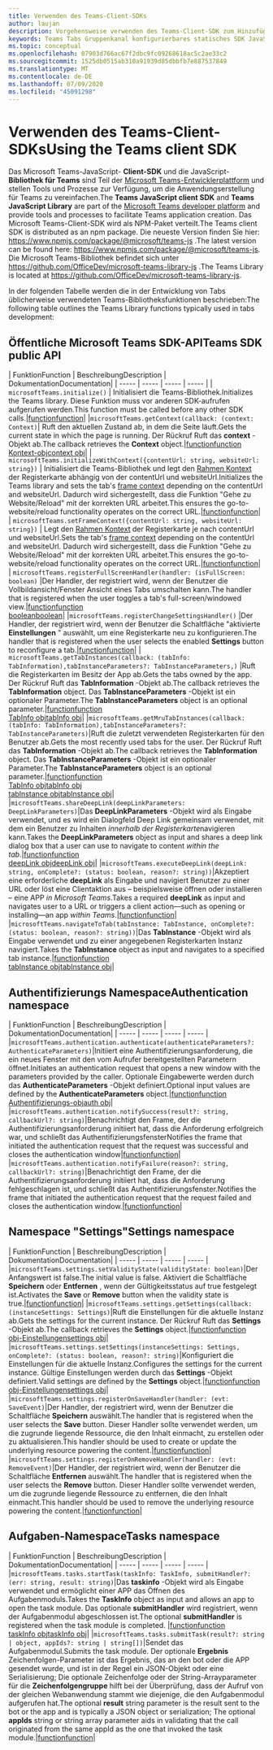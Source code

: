 ```yaml
---
title: Verwenden des Teams-Client-SDKs
author: laujan
description: Vorgehensweise verwenden des Teams-Client-SDK zum Hinzufügen von Teams-fähigen Funktionen zu Ihren benutzerdefinierten Registerkarten
keywords: Teams Tabs Gruppenkanal konfigurierbares statisches SDK JavaScript Personal
ms.topic: conceptual
ms.openlocfilehash: 07903d766ac67f2dbc9fc09268618ac5c2ae33c2
ms.sourcegitcommit: 1525db0515ab310a91939d85dbbfb7e887537849
ms.translationtype: MT
ms.contentlocale: de-DE
ms.lasthandoff: 07/09/2020
ms.locfileid: "45091298"
---
```

# <a name="using-the-teams-client-sdk"></a><span data-ttu-id="a0e30-104">Verwenden des Teams-Client-SDKs</span><span class="sxs-lookup"><span data-stu-id="a0e30-104">Using the Teams client SDK</span></span>

<span data-ttu-id="a0e30-105">Das Microsoft Teams-JavaScript- **Client-SDK** und die JavaScript- **Bibliothek für Teams** sind Teil der [Microsoft Teams-Entwicklerplattform](/microsoftteams/platform/) und stellen Tools und Prozesse zur Verfügung, um die Anwendungserstellung für Teams zu vereinfachen.</span><span class="sxs-lookup"><span data-stu-id="a0e30-105">The **Teams JavaScript client SDK**  and **Teams JavaScript Library** are part of the [Microsoft Teams developer platform](/microsoftteams/platform/) and provide tools and processes to facilitate Teams application creation.</span></span> <span data-ttu-id="a0e30-106">Das Microsoft Teams-Client-SDK wird als NPM-Paket verteilt.</span><span class="sxs-lookup"><span data-stu-id="a0e30-106">The Teams client SDK is distributed as an npm package.</span></span> <span data-ttu-id="a0e30-107">Die neueste Version finden Sie hier: <https://www.npmjs.com/package/@microsoft/teams-js> .</span><span class="sxs-lookup"><span data-stu-id="a0e30-107">The latest version can be found here: <https://www.npmjs.com/package/@microsoft/teams-js>.</span></span> <span data-ttu-id="a0e30-108">Die Microsoft Teams-Bibliothek befindet sich unter <https://github.com/OfficeDev/microsoft-teams-library-js> .</span><span class="sxs-lookup"><span data-stu-id="a0e30-108">The Teams Library is located at <https://github.com/OfficeDev/microsoft-teams-library-js>.</span></span>

<span data-ttu-id="a0e30-109">In der folgenden Tabelle werden die in der Entwicklung von Tabs üblicherweise verwendeten Teams-Bibliotheksfunktionen beschrieben:</span><span class="sxs-lookup"><span data-stu-id="a0e30-109">The following table outlines the Teams Library functions typically used in tabs development:</span></span>

## <a name="teams-sdk-public-api"></a><span data-ttu-id="a0e30-110">Öffentliche Microsoft Teams SDK-API</span><span class="sxs-lookup"><span data-stu-id="a0e30-110">Teams SDK public API</span></span> 

| <span data-ttu-id="a0e30-111">Funktion</span><span class="sxs-lookup"><span data-stu-id="a0e30-111">Function</span></span>  | <span data-ttu-id="a0e30-112">Beschreibung</span><span class="sxs-lookup"><span data-stu-id="a0e30-112">Description</span></span>          | <span data-ttu-id="a0e30-113">Dokumentation</span><span class="sxs-lookup"><span data-stu-id="a0e30-113">Documentation</span></span>|
| -----     | -----     | -----    | -----        |
| `microsoftTeams.initialize()` | <span data-ttu-id="a0e30-114">Initialisiert die Teams-Bibliothek.</span><span class="sxs-lookup"><span data-stu-id="a0e30-114">Initializes the Teams library.</span></span> <span data-ttu-id="a0e30-115">Diese Funktion muss vor anderen SDK-aufrufen aufgerufen werden.</span><span class="sxs-lookup"><span data-stu-id="a0e30-115">This function must be called before any other SDK calls.</span></span>|[<span data-ttu-id="a0e30-116">function</span><span class="sxs-lookup"><span data-stu-id="a0e30-116">function</span></span>](/javascript/api/@microsoft/teams-js/microsoftteams?view=msteams-client-js-latest#initialize-any-)|
|`microsoftTeams.getContext(callback: (context: Context)`| <span data-ttu-id="a0e30-117">Ruft den aktuellen Zustand ab, in dem die Seite läuft.</span><span class="sxs-lookup"><span data-stu-id="a0e30-117">Gets the current state in which the page is running.</span></span> <span data-ttu-id="a0e30-118">Der Rückruf Ruft das **context** -Objekt ab.</span><span class="sxs-lookup"><span data-stu-id="a0e30-118">The callback retrieves the **Context** object.</span></span>|[<span data-ttu-id="a0e30-119">function</span><span class="sxs-lookup"><span data-stu-id="a0e30-119">function</span></span>](/javascript/api/@microsoft/teams-js/microsoftteams?view=msteams-client-js-latest#getcontext--context--context-----void-)<br/>[<span data-ttu-id="a0e30-120">Kontext-obj</span><span class="sxs-lookup"><span data-stu-id="a0e30-120">context obj</span></span>](/javascript/api/@microsoft/teams-js/microsoftteams.context?view=msteams-client-js-latest)|
| `microsoftTeams.initializeWithContext({contentUrl: string, websiteUrl: string})` | <span data-ttu-id="a0e30-121">Initialisiert die Teams-Bibliothek und legt den [Rahmen Kontext](/javascript/api/@microsoft/teams-js/microsoftteams.framecontext?view=msteams-client-js-latest) der Registerkarte abhängig von der contentUrl und websiteUrl.</span><span class="sxs-lookup"><span data-stu-id="a0e30-121">Initializes the Teams library and sets the tab's [frame context](/javascript/api/@microsoft/teams-js/microsoftteams.framecontext?view=msteams-client-js-latest) depending on the contentUrl and websiteUrl.</span></span> <span data-ttu-id="a0e30-122">Dadurch wird sichergestellt, dass die Funktion "Gehe zu Website/Reload" mit der korrekten URL arbeitet.</span><span class="sxs-lookup"><span data-stu-id="a0e30-122">This ensures the go-to-website/reload functionality operates on the correct URL.</span></span>|[<span data-ttu-id="a0e30-123">function</span><span class="sxs-lookup"><span data-stu-id="a0e30-123">function</span></span>](/javascript/api/@microsoft/teams-js/microsoftteams?view=msteams-client-js-latest#initializewithframecontext-framecontext--------void--string---)|
| `microsoftTeams.setFrameContext({contentUrl: string, websiteUrl: string})` | <span data-ttu-id="a0e30-124">Legt den [Rahmen Kontext](/javascript/api/@microsoft/teams-js/microsoftteams.framecontext?view=msteams-client-js-latest) der Registerkarte je nach contentUrl und websiteUrl.</span><span class="sxs-lookup"><span data-stu-id="a0e30-124">Sets the tab's [frame context](/javascript/api/@microsoft/teams-js/microsoftteams.framecontext?view=msteams-client-js-latest) depending on the contentUrl and websiteUrl.</span></span> <span data-ttu-id="a0e30-125">Dadurch wird sichergestellt, dass die Funktion "Gehe zu Website/Reload" mit der korrekten URL arbeitet.</span><span class="sxs-lookup"><span data-stu-id="a0e30-125">This ensures the go-to-website/reload functionality operates on the correct URL.</span></span>|[<span data-ttu-id="a0e30-126">function</span><span class="sxs-lookup"><span data-stu-id="a0e30-126">function</span></span>](/javascript/api/@microsoft/teams-js/microsoftteams?view=msteams-client-js-latest#setframecontext-framecontext-)|
| `microsoftTeams.registerFullScreenHandler(handler: (isFullScreen: boolean)` |<span data-ttu-id="a0e30-127">Der Handler, der registriert wird, wenn der Benutzer die Vollbildansicht/Fenster Ansicht eines Tabs umschalten kann.</span><span class="sxs-lookup"><span data-stu-id="a0e30-127">The handler that is registered when the user toggles a tab's full-screen/windowed view.</span></span>|[<span data-ttu-id="a0e30-128">function</span><span class="sxs-lookup"><span data-stu-id="a0e30-128">function</span></span>](/javascript/api/@microsoft/teams-js/microsoftteams?view=msteams-client-js-latest#registerfullscreenhandler--isfullscreen--boolean-----void-)<br/>[<span data-ttu-id="a0e30-129">boolean</span><span class="sxs-lookup"><span data-stu-id="a0e30-129">boolean</span></span>](/javascript/api/@microsoft/teams-js/microsoftteams.context?view=msteams-client-js-latest#isfullscreen)|
|`microsoftTeams.registerChangeSettingsHandler()` |<span data-ttu-id="a0e30-130">Der Handler, der registriert wird, wenn der Benutzer die Schaltfläche "aktivierte **Einstellungen** " auswählt, um eine Registerkarte neu zu konfigurieren.</span><span class="sxs-lookup"><span data-stu-id="a0e30-130">The handler that is registered when the user selects the enabled **Settings** button to reconfigure a tab.</span></span>|[<span data-ttu-id="a0e30-131">function</span><span class="sxs-lookup"><span data-stu-id="a0e30-131">function</span></span>](/javascript/api/@microsoft/teams-js/microsoftteams?view=msteams-client-js-latest#registerchangesettingshandler-------void-)|
| `microsoftTeams.getTabInstances(callback: (tabInfo: TabInformation),tabInstanceParameters?: TabInstanceParameters,)` |<span data-ttu-id="a0e30-132">Ruft die Registerkarten im Besitz der App ab.</span><span class="sxs-lookup"><span data-stu-id="a0e30-132">Gets the tabs owned by the app.</span></span> <span data-ttu-id="a0e30-133">Der Rückruf Ruft das **TabInformation** -Objekt ab.</span><span class="sxs-lookup"><span data-stu-id="a0e30-133">The callback retrieves the **TabInformation** object.</span></span> <span data-ttu-id="a0e30-134">Das **TabInstanceParameters** -Objekt ist ein optionaler Parameter.</span><span class="sxs-lookup"><span data-stu-id="a0e30-134">The **TabInstanceParameters** object is an optional parameter.</span></span>|[<span data-ttu-id="a0e30-135">function</span><span class="sxs-lookup"><span data-stu-id="a0e30-135">function</span></span>](/javascript/api/@microsoft/teams-js/microsoftteams?view=msteams-client-js-latest#gettabinstances--tabinfo--tabinformation-----void--tabinstanceparameters-)<br/>[<span data-ttu-id="a0e30-136">TabInfo obj</span><span class="sxs-lookup"><span data-stu-id="a0e30-136">tabInfo obj</span></span>](/javascript/api/@microsoft/teams-js/microsoftteams.tabinformation?view=msteams-client-js-latest)|
|`microsoftTeams.getMruTabInstances(callback: (tabInfo: TabInformation),tabInstanceParameters?: TabInstanceParameters)`|<span data-ttu-id="a0e30-137">Ruft die zuletzt verwendeten Registerkarten für den Benutzer ab.</span><span class="sxs-lookup"><span data-stu-id="a0e30-137">Gets the most recently used tabs for the user.</span></span> <span data-ttu-id="a0e30-138">Der Rückruf Ruft das **TabInformation** -Objekt ab.</span><span class="sxs-lookup"><span data-stu-id="a0e30-138">The callback retrieves the **TabInformation** object.</span></span> <span data-ttu-id="a0e30-139">Das **TabInstanceParameters** -Objekt ist ein optionaler Parameter.</span><span class="sxs-lookup"><span data-stu-id="a0e30-139">The **TabInstanceParameters** object is an optional parameter.</span></span>|[<span data-ttu-id="a0e30-140">function</span><span class="sxs-lookup"><span data-stu-id="a0e30-140">function</span></span>](/javascript/api/@microsoft/teams-js/microsoftteams?view=msteams-client-js-latest#getmrutabinstances--tabinfo--tabinformation-----void--tabinstanceparameters-)<br/>[<span data-ttu-id="a0e30-141">TabInfo obj</span><span class="sxs-lookup"><span data-stu-id="a0e30-141">tabInfo obj</span></span>](/javascript/api/@microsoft/teams-js/microsoftteams.teaminformation?view=msteams-client-js-latest)<br/>[<span data-ttu-id="a0e30-142">tabInstance obj</span><span class="sxs-lookup"><span data-stu-id="a0e30-142">tabInstance obj</span></span>](/javascript/api/@microsoft/teams-js/microsoftteams.tabinstanceparameters?view=msteams-client-js-latest)|
|`microsoftTeams.shareDeepLink(deepLinkParameters: DeepLinkParameters)`|<span data-ttu-id="a0e30-143">Das **DeepLinkParameters** -Objekt wird als Eingabe verwendet, und es wird ein Dialogfeld Deep Link gemeinsam verwendet, mit dem ein Benutzer zu Inhalten *innerhalb der Registerkarte*navigieren kann.</span><span class="sxs-lookup"><span data-stu-id="a0e30-143">Takes the **DeepLinkParameters** object as input and shares a deep link dialog box that a user can use to navigate to content *within the tab*.</span></span>|[<span data-ttu-id="a0e30-144">function</span><span class="sxs-lookup"><span data-stu-id="a0e30-144">function</span></span>](/javascript/api/@microsoft/teams-js/microsoftteams?view=msteams-client-js-latest#sharedeeplink-deeplinkparameters-)<br/>[<span data-ttu-id="a0e30-145">deepLink obj</span><span class="sxs-lookup"><span data-stu-id="a0e30-145">deepLink obj</span></span>](/javascript/api/@microsoft/teams-js/microsoftteams.deeplinkparameters?view=msteams-client-js-latest)|
|`microsoftTeams.executeDeepLink(deepLink: string, onComplete?: (status: boolean, reason?: string))`|<span data-ttu-id="a0e30-146">Akzeptiert eine erforderliche **deepLink** als Eingabe und navigiert Benutzer zu einer URL oder löst eine Clientaktion aus – beispielsweise öffnen oder installieren – eine APP *in Microsoft Teams*.</span><span class="sxs-lookup"><span data-stu-id="a0e30-146">Takes a required **deepLink** as input and navigates user to a URL or triggers a client action—such as opening or installing—an app *within Teams*.</span></span>|[<span data-ttu-id="a0e30-147">function</span><span class="sxs-lookup"><span data-stu-id="a0e30-147">function</span></span>](/javascript/api/@microsoft/teams-js/microsoftteams?view=msteams-client-js-latest#executedeeplink-string---status--boolean--reason---string-----void-)|
|`microsoftTeams.navigateToTab(tabInstance: TabInstance, onComplete?: (status: boolean, reason?: string))`|<span data-ttu-id="a0e30-148">Das **TabInstance** -Objekt wird als Eingabe verwendet und zu einer angegebenen Registerkarten Instanz navigiert.</span><span class="sxs-lookup"><span data-stu-id="a0e30-148">Takes the **TabInstance** object as input and navigates to a specified tab instance.</span></span>|[<span data-ttu-id="a0e30-149">function</span><span class="sxs-lookup"><span data-stu-id="a0e30-149">function</span></span>](/javascript/api/@microsoft/teams-js/microsoftteams?view=msteams-client-js-latest#navigatetotab-tabinstance-)<br/>[<span data-ttu-id="a0e30-150">tabInstance obj</span><span class="sxs-lookup"><span data-stu-id="a0e30-150">tabInstance obj</span></span>](/javascript/api/@microsoft/teams-js/microsoftteams.tabinstance?view=msteams-client-js-latest)|

## <a name="authentication-namespace"></a><span data-ttu-id="a0e30-151">Authentifizierungs Namespace</span><span class="sxs-lookup"><span data-stu-id="a0e30-151">Authentication namespace</span></span>

| <span data-ttu-id="a0e30-152">Funktion</span><span class="sxs-lookup"><span data-stu-id="a0e30-152">Function</span></span>  | <span data-ttu-id="a0e30-153">Beschreibung</span><span class="sxs-lookup"><span data-stu-id="a0e30-153">Description</span></span>          | <span data-ttu-id="a0e30-154">Dokumentation</span><span class="sxs-lookup"><span data-stu-id="a0e30-154">Documentation</span></span>|
| -----     | -----     | -----    | -----        |
|`microsoftTeams.authentication.authenticate(authenticateParameters?: AuthenticateParameters)`|<span data-ttu-id="a0e30-155">Initiiert eine Authentifizierungsanforderung, die ein neues Fenster mit den vom Aufrufer bereitgestellten Parametern öffnet.</span><span class="sxs-lookup"><span data-stu-id="a0e30-155">Initiates an authentication request that opens a new window with the parameters provided by the caller.</span></span> <span data-ttu-id="a0e30-156">Optionale Eingabewerte werden durch das **AuthenticateParameters** -Objekt definiert.</span><span class="sxs-lookup"><span data-stu-id="a0e30-156">Optional input values are defined by the **AuthenticateParameters** object.</span></span>|[<span data-ttu-id="a0e30-157">function</span><span class="sxs-lookup"><span data-stu-id="a0e30-157">function</span></span>](/javascript/api/@microsoft/teams-js/microsoftteams.authentication?view=msteams-client-js-latest#authenticate-authenticateparameters-)<br/>[<span data-ttu-id="a0e30-158">Authentifizierungs-obj</span><span class="sxs-lookup"><span data-stu-id="a0e30-158">auth obj</span></span>](/javascript/api/@microsoft/teams-js/microsoftteams.authentication.authenticateparameters?view=msteams-client-js-latest)|
|`microsoftTeams.authentication.notifySuccess(result?: string, callbackUrl?: string)`|<span data-ttu-id="a0e30-159">Benachrichtigt den Frame, der die Authentifizierungsanforderung initiiert hat, dass die Anforderung erfolgreich war, und schließt das Authentifizierungsfenster</span><span class="sxs-lookup"><span data-stu-id="a0e30-159">Notifies the frame that initiated the authentication request that the request was successful and closes the authentication window</span></span>|[<span data-ttu-id="a0e30-160">function</span><span class="sxs-lookup"><span data-stu-id="a0e30-160">function</span></span>](/javascript/api/@microsoft/teams-js/microsoftteams.authentication?view=msteams-client-js-latest#notifysuccess-string--string-)|
|`microsoftTeams.authentication.notifyFailure(reason?: string, callbackUrl?: string)`|<span data-ttu-id="a0e30-161">Benachrichtigt den Frame, der die Authentifizierungsanforderung initiiert hat, dass die Anforderung fehlgeschlagen ist, und schließt das Authentifizierungsfenster.</span><span class="sxs-lookup"><span data-stu-id="a0e30-161">Notifies the frame that initiated the authentication request that the request failed and closes the authentication window.</span></span>|[<span data-ttu-id="a0e30-162">function</span><span class="sxs-lookup"><span data-stu-id="a0e30-162">function</span></span>](/javascript/api/@microsoft/teams-js/microsoftteams.authentication?view=msteams-client-js-latest#notifyfailure-string--string-)|

## <a name="settings-namespace"></a><span data-ttu-id="a0e30-163">Namespace "Settings"</span><span class="sxs-lookup"><span data-stu-id="a0e30-163">Settings namespace</span></span>

| <span data-ttu-id="a0e30-164">Funktion</span><span class="sxs-lookup"><span data-stu-id="a0e30-164">Function</span></span>  | <span data-ttu-id="a0e30-165">Beschreibung</span><span class="sxs-lookup"><span data-stu-id="a0e30-165">Description</span></span>          | <span data-ttu-id="a0e30-166">Dokumentation</span><span class="sxs-lookup"><span data-stu-id="a0e30-166">Documentation</span></span>|
| -----     | -----     | -----    | -----        |
|`microsoftTeams.settings.setValidityState(validityState: boolean)`|<span data-ttu-id="a0e30-167">Der Anfangswert ist false.</span><span class="sxs-lookup"><span data-stu-id="a0e30-167">The initial value is false.</span></span> <span data-ttu-id="a0e30-168">Aktiviert die Schaltfläche **Speichern** oder **Entfernen** , wenn der Gültigkeitsstatus auf true festgelegt ist.</span><span class="sxs-lookup"><span data-stu-id="a0e30-168">Activates the **Save** or **Remove** button when the validity state is true.</span></span>|[<span data-ttu-id="a0e30-169">function</span><span class="sxs-lookup"><span data-stu-id="a0e30-169">function</span></span>](/javascript/api/@microsoft/teams-js/microsoftteams.settings?view=msteams-client-js-latest#setvaliditystate-boolean-)|
|`microsoftTeams.settings.getSettings(callback: (instanceSettings: Settings)`|<span data-ttu-id="a0e30-170">Ruft die Einstellungen für die aktuelle Instanz ab.</span><span class="sxs-lookup"><span data-stu-id="a0e30-170">Gets the settings for the current instance.</span></span> <span data-ttu-id="a0e30-171">Der Rückruf Ruft das **Settings** -Objekt ab.</span><span class="sxs-lookup"><span data-stu-id="a0e30-171">The callback retrieves the **Settings** object.</span></span>|[<span data-ttu-id="a0e30-172">function</span><span class="sxs-lookup"><span data-stu-id="a0e30-172">function</span></span>](/javascript/api/@microsoft/teams-js/microsoftteams.settings?view=msteams-client-js-latest#getsettings--instancesettings--settings-----void-)<br/>[<span data-ttu-id="a0e30-173">obj-Einstellungen</span><span class="sxs-lookup"><span data-stu-id="a0e30-173">settings obj</span></span>](/javascript/api/@microsoft/teams-js/microsoftteams.settings.settings?view=msteams-client-js-latest)|
|`microsoftTeams.settings.setSettings(instanceSettings: Settings, onComplete?: (status: boolean, reason?: string)`|<span data-ttu-id="a0e30-174">Konfiguriert die Einstellungen für die aktuelle Instanz.</span><span class="sxs-lookup"><span data-stu-id="a0e30-174">Configures the settings for the current instance.</span></span> <span data-ttu-id="a0e30-175">Gültige Einstellungen werden durch das **Settings** -Objekt definiert.</span><span class="sxs-lookup"><span data-stu-id="a0e30-175">Valid settings are defined by the **Settings** object.</span></span>|[<span data-ttu-id="a0e30-176">function</span><span class="sxs-lookup"><span data-stu-id="a0e30-176">function</span></span>](/javascript/api/@microsoft/teams-js/microsoftteams.settings?view=msteams-client-js-latest#setsettings-settings-)<br/>[<span data-ttu-id="a0e30-177">obj-Einstellungen</span><span class="sxs-lookup"><span data-stu-id="a0e30-177">settings obj</span></span>](/javascript/api/@microsoft/teams-js/microsoftteams.settings.settings?view=msteams-client-js-latest)|
|`microsoftTeams.settings.registerOnSaveHandler(handler: (evt: SaveEvent)`|<span data-ttu-id="a0e30-178">Der Handler, der registriert wird, wenn der Benutzer die Schaltfläche **Speichern** auswählt.</span><span class="sxs-lookup"><span data-stu-id="a0e30-178">The handler that is registered when the user selects the **Save** button.</span></span> <span data-ttu-id="a0e30-179">Dieser Handler sollte verwendet werden, um die zugrunde liegende Ressource, die den Inhalt einmacht, zu erstellen oder zu aktualisieren.</span><span class="sxs-lookup"><span data-stu-id="a0e30-179">This handler should be used to create or update the underlying resource powering the content.</span></span>|[<span data-ttu-id="a0e30-180">function</span><span class="sxs-lookup"><span data-stu-id="a0e30-180">function</span></span>](/javascript/api/@microsoft/teams-js/microsoftteams.settings?view=msteams-client-js-latest#registeronsavehandler--evt--saveevent-----void-)|
|`microsoftTeams.settings.registerOnRemoveHandler(handler: (evt: RemoveEvent)`|<span data-ttu-id="a0e30-181">Der Handler, der registriert wird, wenn der Benutzer die Schaltfläche **Entfernen** auswählt.</span><span class="sxs-lookup"><span data-stu-id="a0e30-181">The handler that is registered when the user selects the **Remove** button.</span></span> <span data-ttu-id="a0e30-182">Dieser Handler sollte verwendet werden, um die zugrunde liegende Ressource zu entfernen, die den Inhalt einmacht.</span><span class="sxs-lookup"><span data-stu-id="a0e30-182">This handler should be used to remove the underlying resource powering the content.</span></span>|[<span data-ttu-id="a0e30-183">function</span><span class="sxs-lookup"><span data-stu-id="a0e30-183">function</span></span>](/javascript/api/@microsoft/teams-js/microsoftteams.settings?view=msteams-client-js-latest#registeronremovehandler--evt--removeevent-----void-)|

## <a name="tasks-namespace"></a><span data-ttu-id="a0e30-184">Aufgaben-Namespace</span><span class="sxs-lookup"><span data-stu-id="a0e30-184">Tasks namespace</span></span>

| <span data-ttu-id="a0e30-185">Funktion</span><span class="sxs-lookup"><span data-stu-id="a0e30-185">Function</span></span>  | <span data-ttu-id="a0e30-186">Beschreibung</span><span class="sxs-lookup"><span data-stu-id="a0e30-186">Description</span></span>          | <span data-ttu-id="a0e30-187">Dokumentation</span><span class="sxs-lookup"><span data-stu-id="a0e30-187">Documentation</span></span>|
| -----     | -----     | -----    | -----        |
|`microsoftTeams.tasks.startTask(taskInfo: TaskInfo, submitHandler?: (err: string, result: string)`|<span data-ttu-id="a0e30-188">Das **taskinfo** -Objekt wird als Eingabe verwendet und ermöglicht einer APP das Öffnen des Aufgabenmoduls.</span><span class="sxs-lookup"><span data-stu-id="a0e30-188">Takes the **TaskInfo** object as input and allows an app to open the task module.</span></span> <span data-ttu-id="a0e30-189">Das optionale **submitHandler** wird registriert, wenn der Aufgabenmodul abgeschlossen ist.</span><span class="sxs-lookup"><span data-stu-id="a0e30-189">The optional **submitHandler** is registered when the task module is completed.</span></span> |[<span data-ttu-id="a0e30-190">function</span><span class="sxs-lookup"><span data-stu-id="a0e30-190">function</span></span>](/javascript/api/@microsoft/teams-js/microsoftteams.tasks?view=msteams-client-js-latest#starttask-taskinfo---err--string--result--string-----void-)<br/>[<span data-ttu-id="a0e30-191">taskInfo obj</span><span class="sxs-lookup"><span data-stu-id="a0e30-191">taskInfo obj</span></span>](/javascript/api/@microsoft/teams-js/microsoftteams.taskinfo?view=msteams-client-js-latest)|
|`microsoftTeams.tasks.submitTask(result?: string | object, appIds?: string | string[])`|<span data-ttu-id="a0e30-192">Sendet das Aufgabenmodul.</span><span class="sxs-lookup"><span data-stu-id="a0e30-192">Submits the task module.</span></span> <span data-ttu-id="a0e30-193">Der optionale **Ergebnis** Zeichenfolgen-Parameter ist das Ergebnis, das an den bot oder die APP gesendet wurde, und ist in der Regel ein JSON-Objekt oder eine Serialisierung; Die optionale Zeichenfolge oder der String-Arrayparameter für die **Zeichenfolgengruppe** hilft bei der Überprüfung, dass der Aufruf von der gleichen Webanwendung stammt wie diejenige, die den Aufgabenmodul aufgerufen hat.</span><span class="sxs-lookup"><span data-stu-id="a0e30-193">The optional **result** string parameter is the result sent to the bot or the app and is typically a JSON object or serialization; The optional **appIds** string or string array parameter aids in validating that the call originated from the same appId as the one that invoked the task module.</span></span>|[<span data-ttu-id="a0e30-194">function</span><span class="sxs-lookup"><span data-stu-id="a0e30-194">function</span></span>](/javascript/api/@microsoft/teams-js/microsoftteams.tasks?view=msteams-client-js-latest#submittask-string---object--string---string---)|
